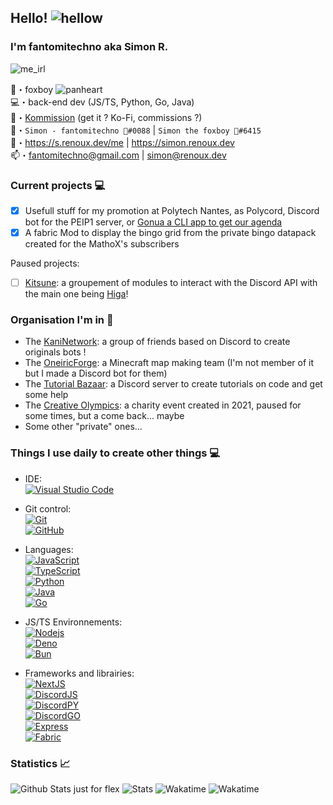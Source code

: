 ## Hello! ![hellow](https://cdn.discordapp.com/emojis/438755742627921920.webp?size=32&quality=lossless)
### I'm fantomitechno aka Simon R.
![me_irl](https://cdn.discordapp.com/emojis/1024790523833237514.webp?size=96&quality=lossless)

🦊・foxboy ![panheart](https://cdn.discordapp.com/emojis/1021079224154595418.webp?size=16&quality=lossless)\
💻・back-end dev (JS/TS, Python, Go, Java)\
💸・[Kommission](https://s.renoux.dev/commissions) (get it ? Ko-Fi, commissions ?) \
🥼・`Simon - fantomitechno 🦊#0088` | `Simon the foxboy 🦊#6415`\
🔗・https://s.renoux.dev/me | https://simon.renoux.dev \
📫・[fantomitechno@gmail.com](mailto:fantomitechno@gmail.com) | [simon@renoux.dev](mailto:simon@renoux.dev)

### Current projects 💻
- [x] Usefull stuff for my promotion at Polytech Nantes, as Polycord, Discord bot for the PEIP1 server, or [Gonua a CLI app to get our agenda](https://github.com/PEIP-Nantes-2022-2024/GONUA)
- [x] A fabric Mod to display the bingo grid from the private bingo datapack created for the MathoX's subscribers

Paused projects:
- [ ] [Kitsune](https://github.com/kitsune-js): a groupement of modules to interact with the Discord API with the main one being [Higa](https://github.com/kitsune-js/Higa)!

### Organisation I'm in 👥
- The [KaniNetwork](https://github.com/KaniNetwork): a group of friends based on Discord to create originals bots !
- The [OneiricForge](https://github.com/OneiricForge): a Minecraft map making team (I'm not member of it but I made a Discord bot for them)
- The [Tutorial Bazaar](https://github.com/tutorial-bazaar): a Discord server to create tutorials on code and get some help
- The [Creative Olympics](https://github.com/Creative-Olympics): a charity event created in 2021, paused for some times, but a come back... maybe
- Some other "private" ones...

### Things I use daily to create other things 💻
- IDE: \
[![Visual Studio Code](https://img.shields.io/badge/VSCode-black?style=flat-square&logo=visual-studio-code)](https://code.visualstudio.com/)

- Git control: \
[![Git](https://img.shields.io/badge/Git-black?style=flat-square&logo=git)](https://git-scm.com/) \
[![GitHub](https://img.shields.io/badge/GitHub-black?style=flat-square&logo=github)](https://github.com/)

- Languages: \
[![JavaScript](https://img.shields.io/badge/JavaScript-black?style=flat-square&logo=javascript)](https://developer.mozilla.org/fr/docs/Web/JavaScript) \
[![TypeScript](https://img.shields.io/badge/TypeScript-black?style=flat-square&logo=typescript&logoColor=3178C6)](https://www.typescriptlang.org/) \
[![Python](https://img.shields.io/badge/Python-black?style=flat-square&logo=python)](https://www.python.org/) \
[![Java](https://img.shields.io/badge/Java-black?style=flat-square&logo=java)](https://www.java.com/) <!-- rip java --> \
[![Go](https://img.shields.io/badge/Go-black?style=flat-square&logo=go)](https://go.dev/)

- JS/TS Environnements: \
[![Nodejs](https://img.shields.io/badge/Nodejs-black?style=flat-square&logo=node.js)](https://nodejs.org/) \
[![Deno](https://img.shields.io/badge/Deno-black?style=flat-square&logo=deno)](https://deno.land/) \
[![Bun](https://img.shields.io/badge/Bun-black?style=flat-square&logo=bun)](https://bun.sh/)

- Frameworks and librairies: \
[![NextJS](https://img.shields.io/badge/Nextjs-black?style=flat-square&logo=next.js)](https://nextjs.org/) \
[![DiscordJS](https://img.shields.io/badge/DiscordJS-black?style=flat-square&logo=discord)](https://discord.js.org/) \
[![DiscordPY](https://img.shields.io/badge/DiscordPY-black?style=flat-square&logo=discord)](https://discordpy.readthedocs.io/) \
[![DiscordGO](https://img.shields.io/badge/DiscordGO-black?style=flat-square&logo=discord)](https://pkg.go.dev/github.com/bwmarrin/discordgo) \
[![Express](https://img.shields.io/badge/Express-black?style=flat-square&logo=express)](https://expressjs.com/) \
[![Fabric](https://img.shields.io/badge/Fabric-black?style=flat-square&logo=fabric)](https://fabricmc.net/)


### Statistics 📈
![Github Stats just for flex](https://github-readme-stats.vercel.app/api?username=fantomitechno&show_icons=true&theme=cobalt&count_private=true)
![Stats](https://github-readme-stats.vercel.app/api/top-langs/?username=fantomitechno&layout=compact&theme=outrun)
![Wakatime](https://wakatime.com/share/@fantomitechno/163ab746-ce74-4b9f-92df-6340dd9fdc28.png)
![Wakatime](https://wakatime.com/share/@fantomitechno/dcdfe701-040d-4a8b-a119-af134141889d.png)
